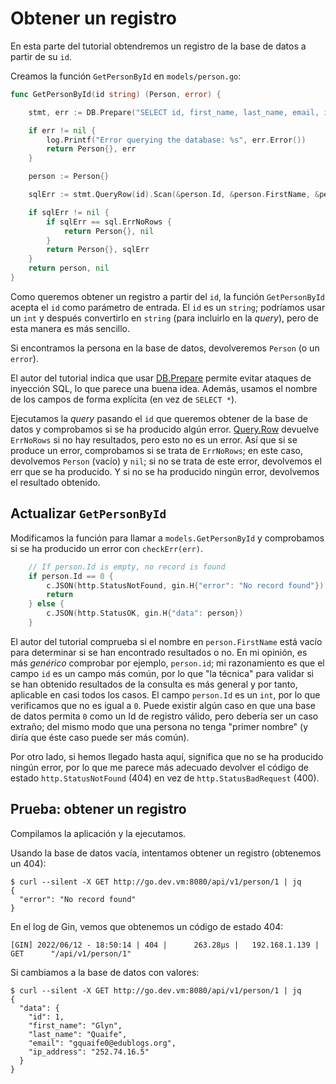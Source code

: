 # Obtener un registro

En esta parte del tutorial obtendremos un registro de la base de datos a partir de su `id`.

Creamos la función `GetPersonById` en `models/person.go`:

```go
func GetPersonById(id string) (Person, error) {

    stmt, err := DB.Prepare("SELECT id, first_name, last_name, email, ip_address from people WHERE id = ?")

    if err != nil {
        log.Printf("Error querying the database: %s", err.Error())
        return Person{}, err
    }

    person := Person{}

    sqlErr := stmt.QueryRow(id).Scan(&person.Id, &person.FirstName, &person.LastName, &person.Email, &person.IpAddress)

    if sqlErr != nil {
        if sqlErr == sql.ErrNoRows {
            return Person{}, nil
        }
        return Person{}, sqlErr
    }
    return person, nil
}
```

Como queremos obtener un registro a partir del `id`, la función `GetPersonById` acepta el `id` como parámetro de entrada. El `id` es un `string`; podríamos usar un `int` y después convertirlo en `string` (para incluirlo en la *query*), pero de esta manera es más sencillo.

Si encontramos la persona en la base de datos, devolveremos `Person` (o un `error`).

El autor del tutorial indica que usar [DB.Prepare](https://pkg.go.dev/database/sql#DB.Prepare) permite evitar ataques de inyección SQL, lo que parece una buena idea. Además, usamos el nombre de los campos de forma explícita (en vez de `SELECT *`).

Ejecutamos la *query* pasando el `id` que queremos obtener de la base de datos y comprobamos si se ha producido algún error. [Query.Row](https://pkg.go.dev/database/sql#Stmt.QueryRow) devuelve `ErrNoRows` si no hay resultados, pero esto no es un error. Así que si se produce un error, comprobamos si se trata de `ErrNoRows`; en este caso, devolvemos `Person` (vacío) y `nil`; si no se trata de este error, devolvemos el err que se ha producido. Y si no se ha producido ningún error, devolvemos el resultado obtenido.

## Actualizar `GetPersonById`

Modificamos la función para llamar a `models.GetPersonById` y comprobamos si se ha producido un error con `checkErr(err)`.

```go
    // If person.Id is empty, no record is found
    if person.Id == 0 {
        c.JSON(http.StatusNotFound, gin.H{"error": "No record found"})
        return
    } else {
        c.JSON(http.StatusOK, gin.H{"data": person})
    }
```

El autor del tutorial comprueba si el nombre en `person.FirstName` está vacío para determinar si se han encontrado resultados o no. En mi opinión, es más *genérico* comprobar por ejemplo, `person.id`; mi razonamiento es que el campo `id` es un campo más común, por lo que "la técnica" para validar si se han obtenido resultados de la consulta es más general y por tanto, aplicable en casi todos los casos. El campo `person.Id` es un `int`, por lo que verificamos que no es igual a `0`. Puede existir algún caso en que una base de datos permita `0` como un Id de registro válido, pero debería ser un caso extraño; del mismo modo que una persona no tenga "primer nombre" (y diría que éste caso puede ser más común).

Por otro lado, si hemos llegado hasta aquí, significa que no se ha producido ningún error, por lo que me parece más adecuado devolver el código de estado `http.StatusNotFound` (404) en vez de `http.StatusBadRequest` (400).

## Prueba: obtener un registro

Compilamos la aplicación y la ejecutamos.

Usando la base de datos vacía, intentamos obtener un registro (obtenemos un 404):

```shell
$ curl --silent -X GET http://go.dev.vm:8080/api/v1/person/1 | jq
{
  "error": "No record found"
}
```

En el log de Gin, vemos que obtenemos un código de estado 404:

```shell
[GIN] 2022/06/12 - 18:50:14 | 404 |      263.28µs |   192.168.1.139 | GET      "/api/v1/person/1"
```

Si cambiamos a la base de datos con valores:

```shell
$ curl --silent -X GET http://go.dev.vm:8080/api/v1/person/1 | jq
{
  "data": {
    "id": 1,
    "first_name": "Glyn",
    "last_name": "Quaife",
    "email": "gquaife0@edublogs.org",
    "ip_address": "252.74.16.5"
  }
}
```
